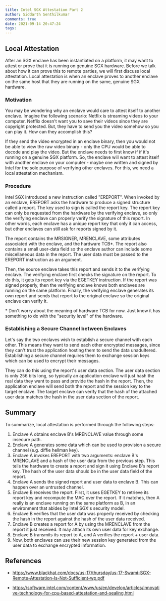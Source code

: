 ```yaml
---
title: Intel SGX Attestation Part 2
author: Siddarth Senthilkumar
comments: true
date: 2021-09-14 20:47:24
tags:
---
```


## Local Attestation

After an SGX enclave has been instantiated on a platform, it may want to attest or prove that it is running on genuine SGX hardware. Before we talk about how it can prove this to remote parties, we will first discuss local attestation. Local attestation is when an enclave proves to another enclave on the same host that they are running on the same, genuine SGX hardware.

### Motivation

You may be wondering why an enclave would care to attest itself to another enclave. Imagine the following scenario: Netflix is streaming videos to your computer. Netflix doesn't want you to save their videos since they are copyright protected. But, they have to send you the video somehow so you can play it. How can they accomplish this?

If they send the video encrypted in an enclave binary, then you would not be able to view the raw video binary - only the CPU would be able to decode and play the video. But the enclave needs to first know if if it's running on a genuine SGX platform. So, the enclave will want to attest itself with another enclave on your computer - maybe one written and signed by Intel for the sole purpose of verifying other enclaves. For this, we need a local attestation mechanism.

### Procedure

Intel SGX introduced a new instruction called "EREPORT". When invoked by an enclave, EREPORT asks the hardware to produce a signed structure called a report. The key used to sign is called the report key. The report key can only be requested from the hardware by the verifying enclave, so only the verifying enclave can properly verify the signature of this report. In other words, each enclave has a unique report key that only it can access, but other enclaves can still ask for reports signed by it.

The report contains the MRSIGNER, MRENCLAVE, some attributes associated with the enclave, and the hardware TCB\*. The report also contains a small user-data field so the enclave author can include some miscellaneous data in the report. The user data must be passed to the EREPORT instruction as an argument.

Then, the source enclave takes this report and sends it to the verifying enclave. The verifying enclave first checks the signature on the report. To do this, it gets its report key via the EGETKEY instruction. If the report was signed properly, then the verifying enclave knows both enclaves are running on the same platform. Finally, the verifying enclave generates its own report and sends that report to the original enclave so the original enclave can verify it.

\* Don't worry about the meaning of hardware TCB for now. Just know it has something to do with the "security level" of the hardware.

### Establishing a Secure Channel between Enclaves

Let's say the two enclaves wish to establish a secure channel with each other. This means they want to send each other encrypted messages, since they can't trust the application hosting them to send the data unadultered. Establishing a secure channel requires them to exchange session keys which can be used to encrypt their messages.

They can do this using the report's user data section. The user data section is only 256 bits long, so typically an application enclave will just hash the real data they want to pass and provide the hash in the report. Then, the application enclave will send both the report and the session key to the target enclave. The target enclave can verify that the hash of the attached user data matches the hash in the user data section of the report.

## Summary

To summarize, local attestation is performed through the following steps:

1. Enclave A obtains enclave B's MRENCLAVE value through some insecure path.
2. Enclave A generates some data which can be used to provision a secure channel (e.g. diffie hellman key).
3. Enclave A invokes EREPORT with two arguments: enclave B's MRENCLAVE and a hash of the user data from the previous step. This tells the hardware to create a report and sign it using Enclave B's report key. The hash of the user data should be in the user data field of the report.
4. Enclave A sends the signed report and user data to enclave B. This can happen over an untrusted channel.
5. Enclave B receives the report. First, it uses EGETKEY to retrieve its report key and recompute the MAC over the report. If it matches, then A really is an enclave running on the same platform as B, in an environment that abides by Intel SGX's security model.
6. Enclave B verifies that the user data was properly received by checking the hash in the report against the hash of the user data received.
7. Enclave B creates a report for A by using the MRENCLAVE from the report it just received. It may attach its own user data for key exchange.
8. Enclave B transmits its report to A, and A verifies the report + user data.
9. Now, both enclaves can use their new session key generated from the user data to exchange encrypted information.

## References

- https://www.blackhat.com/docs/us-17/thursday/us-17-Swami-SGX-Remote-Attestation-Is-Not-Sufficient-wp.pdf

- https://software.intel.com/content/www/us/en/develop/articles/innovative-technology-for-cpu-based-attestation-and-sealing.html
